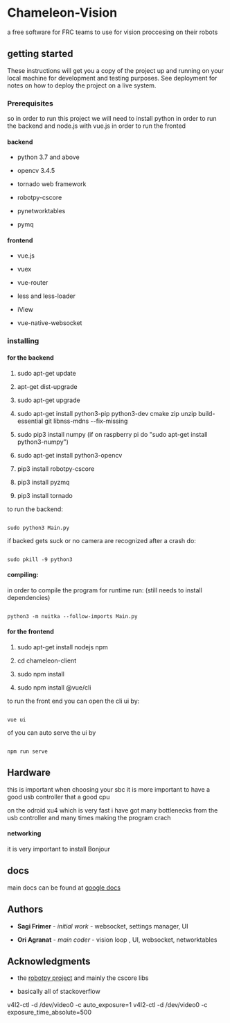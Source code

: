 # Chameleon-Vision

a free software for FRC teams to use for vision proccesing on their robots

## getting started

These instructions will get you a copy of the project up and running on your local machine for development and testing purposes. See deployment for notes on how to deploy the project on a live system.

  

### Prerequisites

  

so in order to run this project we will need to install python in order to run the backend and node.js with vue.js in order to run the fronted

#### backend

- python 3.7 and above

- opencv 3.4.5

- tornado web framework

- robotpy-cscore

- pynetworktables

- pymq

  

#### frontend

- vue.js

- vuex

- vue-router

- less and less-loader

- iView

- vue-native-websocket

  

### installing

#### for the backend

1. sudo apt-get update

2. apt-get dist-upgrade

3. sudo apt-get upgrade

4. sudo apt-get install python3-pip python3-dev cmake zip unzip build-essential git libnss-mdns --fix-missing

5. sudo pip3 install numpy (if on raspberry pi do "sudo apt-get install python3-numpy")
6. sudo apt-get install python3-opencv
7. pip3 install robotpy-cscore 
8. pip3 install pyzmq
9. pip3 install tornado

  

to run the backend:

```

sudo python3 Main.py

```

if backed gets suck or no camera are recognized after a crash do:

```

sudo pkill -9 python3

```

#### compiling:

in order to compile the program for runtime run: (still needs to install dependencies)

```

python3 -m nuitka --follow-imports Main.py

```

#### for the frontend

1. sudo apt-get install nodejs npm

2. cd chameleon-client

3. sudo npm install

4. sudo npm install @vue/cli

  

to run the front end you can open the cli ui by:

```

vue ui

```

of you can auto serve the ui by

```

npm run serve

```

## Hardware

this is important when choosing your sbc it is more important to have a good usb controller that a good cpu

on the odroid xu4 which is very fast i have got many bottlenecks from the usb controller and many times making the program crach

#### networking

it is very important to install Bonjour

  
  

## docs

main docs can be found at [google docs](https://docs.google.com/document/d/1qDuwHtpIPJfyXGIL8PJG89LZwRWbn2J9f-5g19lWL9U/edit?usp=sharing)

  

## Authors

*  **Sagi Frimer** - *initial work* - websocket, settings manager, UI

*  **Ori Agranat** - *main coder* - vision loop , UI, websocket, networktables

  

## Acknowledgments

* the [robotpy project](https://github.com/robotpy) and mainly the cscore libs

* basically all of stackoverflow

v4l2-ctl -d /dev/video0 -c auto_exposure=1
v4l2-ctl -d /dev/video0 -c exposure_time_absolute=500
